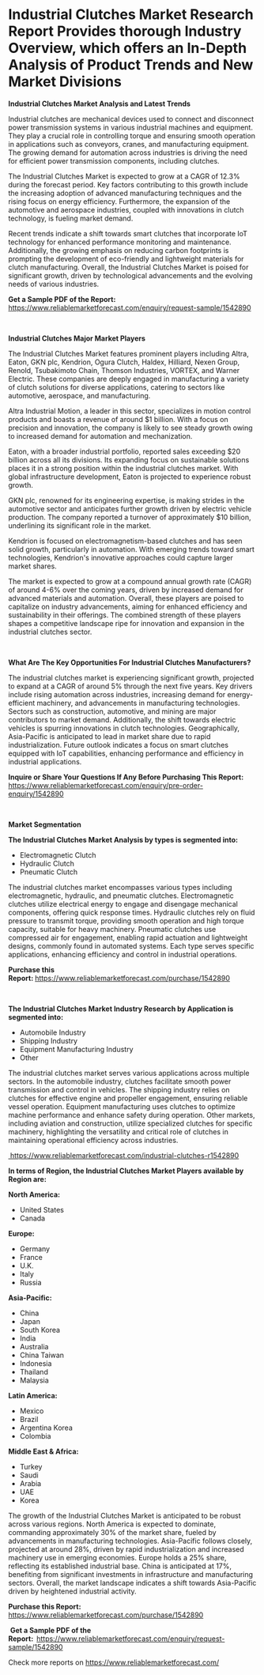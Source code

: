 <p><h1>Industrial Clutches Market Research Report Provides thorough Industry Overview, which offers an In-Depth Analysis of Product Trends and New Market Divisions</h1></p><p><strong>Industrial Clutches Market Analysis and Latest Trends</strong></p>
<p><p>Industrial clutches are mechanical devices used to connect and disconnect power transmission systems in various industrial machines and equipment. They play a crucial role in controlling torque and ensuring smooth operation in applications such as conveyors, cranes, and manufacturing equipment. The growing demand for automation across industries is driving the need for efficient power transmission components, including clutches.</p><p>The Industrial Clutches Market is expected to grow at a CAGR of 12.3% during the forecast period. Key factors contributing to this growth include the increasing adoption of advanced manufacturing techniques and the rising focus on energy efficiency. Furthermore, the expansion of the automotive and aerospace industries, coupled with innovations in clutch technology, is fueling market demand. </p><p>Recent trends indicate a shift towards smart clutches that incorporate IoT technology for enhanced performance monitoring and maintenance. Additionally, the growing emphasis on reducing carbon footprints is prompting the development of eco-friendly and lightweight materials for clutch manufacturing. Overall, the Industrial Clutches Market is poised for significant growth, driven by technological advancements and the evolving needs of various industries.</p></p>
<p><strong>Get a Sample PDF of the Report:&nbsp;</strong> <a href="https://www.reliablemarketforecast.com/enquiry/request-sample/1542890?utm_campaign=2124&utm_medium=2&utm_source=Github&utm_content=ia&utm_term=20022025&utm_id=industrial-clutches">https://www.reliablemarketforecast.com/enquiry/request-sample/1542890</a></p>
<p>&nbsp;</p>
<p><strong>Industrial Clutches Major Market Players</strong></p>
<p><p>The Industrial Clutches Market features prominent players including Altra, Eaton, GKN plc, Kendrion, Ogura Clutch, Haldex, Hilliard, Nexen Group, Renold, Tsubakimoto Chain, Thomson Industries, VORTEX, and Warner Electric. These companies are deeply engaged in manufacturing a variety of clutch solutions for diverse applications, catering to sectors like automotive, aerospace, and manufacturing.</p><p>Altra Industrial Motion, a leader in this sector, specializes in motion control products and boasts a revenue of around $1 billion. With a focus on precision and innovation, the company is likely to see steady growth owing to increased demand for automation and mechanization.</p><p>Eaton, with a broader industrial portfolio, reported sales exceeding $20 billion across all its divisions. Its expanding focus on sustainable solutions places it in a strong position within the industrial clutches market. With global infrastructure development, Eaton is projected to experience robust growth.</p><p>GKN plc, renowned for its engineering expertise, is making strides in the automotive sector and anticipates further growth driven by electric vehicle production. The company reported a turnover of approximately $10 billion, underlining its significant role in the market.</p><p>Kendrion is focused on electromagnetism-based clutches and has seen solid growth, particularly in automation. With emerging trends toward smart technologies, Kendrion's innovative approaches could capture larger market shares.</p><p>The market is expected to grow at a compound annual growth rate (CAGR) of around 4-6% over the coming years, driven by increased demand for advanced materials and automation. Overall, these players are poised to capitalize on industry advancements, aiming for enhanced efficiency and sustainability in their offerings. The combined strength of these players shapes a competitive landscape ripe for innovation and expansion in the industrial clutches sector.</p></p>
<p>&nbsp;</p>
<p><strong>What Are The Key Opportunities For Industrial Clutches Manufacturers?</strong></p>
<p><p>The industrial clutches market is experiencing significant growth, projected to expand at a CAGR of around 5% through the next five years. Key drivers include rising automation across industries, increasing demand for energy-efficient machinery, and advancements in manufacturing technologies. Sectors such as construction, automotive, and mining are major contributors to market demand. Additionally, the shift towards electric vehicles is spurring innovations in clutch technologies. Geographically, Asia-Pacific is anticipated to lead in market share due to rapid industrialization. Future outlook indicates a focus on smart clutches equipped with IoT capabilities, enhancing performance and efficiency in industrial applications.</p></p>
<p><strong>Inquire or Share Your Questions If Any Before Purchasing This Report:</strong> <a href="https://www.reliablemarketforecast.com/enquiry/pre-order-enquiry/1542890?utm_campaign=2124&utm_medium=2&utm_source=Github&utm_content=ia&utm_term=20022025&utm_id=industrial-clutches">https://www.reliablemarketforecast.com/enquiry/pre-order-enquiry/1542890</a></p>
<p>&nbsp;</p>
<p><strong>Market Segmentation</strong></p>
<p><strong>The Industrial Clutches Market Analysis by types is segmented into:</strong></p>
<p><ul><li>Electromagnetic Clutch</li><li>Hydraulic Clutch</li><li>Pneumatic Clutch</li></ul></p>
<p><p>The industrial clutches market encompasses various types including electromagnetic, hydraulic, and pneumatic clutches. Electromagnetic clutches utilize electrical energy to engage and disengage mechanical components, offering quick response times. Hydraulic clutches rely on fluid pressure to transmit torque, providing smooth operation and high torque capacity, suitable for heavy machinery. Pneumatic clutches use compressed air for engagement, enabling rapid actuation and lightweight designs, commonly found in automated systems. Each type serves specific applications, enhancing efficiency and control in industrial operations.</p></p>
<p><strong>Purchase this Report:&nbsp;</strong><a href="https://www.reliablemarketforecast.com/purchase/1542890?utm_campaign=2124&utm_medium=2&utm_source=Github&utm_content=ia&utm_term=20022025&utm_id=industrial-clutches">https://www.reliablemarketforecast.com/purchase/1542890</a></p>
<p>&nbsp;</p>
<p><strong>The Industrial Clutches Market Industry Research by Application is segmented into:</strong></p>
<p><ul><li>Automobile Industry</li><li>Shipping Industry</li><li>Equipment Manufacturing Industry</li><li>Other</li></ul></p>
<p><p>The industrial clutches market serves various applications across multiple sectors. In the automobile industry, clutches facilitate smooth power transmission and control in vehicles. The shipping industry relies on clutches for effective engine and propeller engagement, ensuring reliable vessel operation. Equipment manufacturing uses clutches to optimize machine performance and enhance safety during operation. Other markets, including aviation and construction, utilize specialized clutches for specific machinery, highlighting the versatility and critical role of clutches in maintaining operational efficiency across industries.</p></p>
<p><a href="https://www.reliablemarketforecast.com/industrial-clutches-r1542890?utm_campaign=2124&utm_medium=2&utm_source=Github&utm_content=ia&utm_term=20022025&utm_id=industrial-clutches">&nbsp;https://www.reliablemarketforecast.com/industrial-clutches-r1542890</a></p>
<p><strong>In terms of Region, the Industrial Clutches Market Players available by Region are:</strong></p>
<p>
    <p> <strong> North America: </strong>
        <ul>
            <li>United States</li>
            <li>Canada</li>
        </ul>
        </p> 
    <p> <strong> Europe: </strong>
        <ul>
            <li>Germany</li>
            <li>France</li>
            <li>U.K.</li>
            <li>Italy</li>
            <li>Russia</li>
        </ul>
        </p> 
    <p> <strong> Asia-Pacific: </strong>
        <ul>
            <li>China</li>
            <li>Japan</li>
            <li>South Korea</li>
            <li>India</li>
            <li>Australia</li>
            <li>China Taiwan</li>
            <li>Indonesia</li>
            <li>Thailand</li>
            <li>Malaysia</li>
        </ul>
        </p> 
    <p> <strong> Latin America: </strong>
        <ul>
            <li>Mexico</li>
            <li>Brazil</li>
            <li>Argentina Korea</li>
            <li>Colombia</li>
        </ul>
        </p> 
    <p> <strong> Middle East & Africa: </strong>
        <ul>
            <li>Turkey</li>
            <li>Saudi</li>
            <li>Arabia</li>
            <li>UAE</li>
            <li>Korea</li>
        </ul>
    </p>
    </p>
<p><p>The growth of the Industrial Clutches Market is anticipated to be robust across various regions. North America is expected to dominate, commanding approximately 30% of the market share, fueled by advancements in manufacturing technologies. Asia-Pacific follows closely, projected at around 28%, driven by rapid industrialization and increased machinery use in emerging economies. Europe holds a 25% share, reflecting its established industrial base. China is anticipated at 17%, benefiting from significant investments in infrastructure and manufacturing sectors. Overall, the market landscape indicates a shift towards Asia-Pacific driven by heightened industrial activity.</p></p>
<p><strong>Purchase this Report: </strong><a href="https://www.reliablemarketforecast.com/purchase/1542890?utm_campaign=2124&utm_medium=2&utm_source=Github&utm_content=ia&utm_term=20022025&utm_id=industrial-clutches">https://www.reliablemarketforecast.com/purchase/1542890</a></p>
<p>&nbsp;<strong>Get a Sample PDF of the Report:&nbsp;&nbsp;</strong><a href="https://www.reliablemarketforecast.com/enquiry/request-sample/1542890?utm_campaign=2124&utm_medium=2&utm_source=Github&utm_content=ia&utm_term=20022025&utm_id=industrial-clutches">https://www.reliablemarketforecast.com/enquiry/request-sample/1542890</a></p>
<p><strong></strong></p>
<p>Check more reports on <a href="https://www.reliablemarketforecast.com/?utm_campaign=2124&utm_medium=2&utm_source=Github&utm_content=ia&utm_term=20022025&utm_id=industrial-clutches">https://www.reliablemarketforecast.com/</a></p>